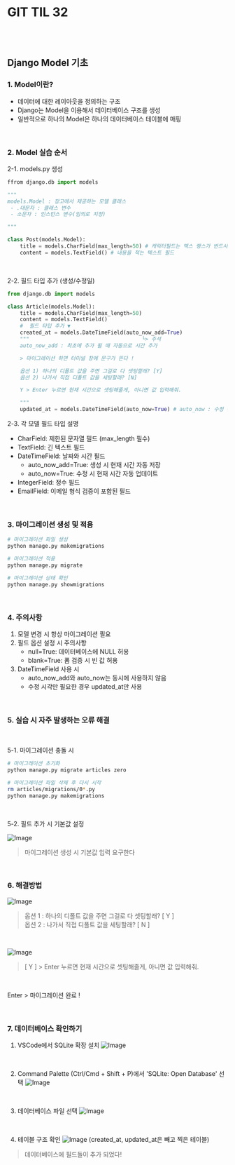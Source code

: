 # GIT TIL 32

<br><br>

## Django Model 기초

### 1. Model이란?
- 데이터에 대한 레이아웃을 정의하는 구조
- Django는 Model을 이용해서 데이터베이스 구조를 생성
- 일반적으로 하나의 Model은 하나의 데이터베이스 테이블에 매핑

<br>

### 2. Model 실습 순서

2-1. models.py 생성
```python
ffrom django.db import models

"""
models.Model : 장고에서 제공하는 모델 클래스
 - .대문자 : 클래스 변수
 - 소문자 : 인스턴스 변수(임의로 지정)

"""

class Post(models.Model):
    title = models.CharField(max_length=50) # 캐릭터필드는 맥스 랭스가 반드시 필요
    content = models.TextField() # 내용을 적는 텍스트 필드
```

<br>

2-2. 필드 타입 추가 (생성/수정일)
```python
from django.db import models

class Article(models.Model):
    title = models.CharField(max_length=50)
    content = models.TextField()
    #  필드 타입 추가 ▼
    created_at = models.DateTimeField(auto_now_add=True) 
    """                                    └> 주석
    auto_now_add : 최초에 추가 될 때 자동으로 시간 추가

    > 마이그레이션 하면 터미널 창에 문구가 뜬다 !

    옵션 1) 하나의 디폴트 값을 주면 그걸로 다 셋팅할래? [Y]
    옵션 2) 나가서 직접 디폴트 값을 세팅할래? [N]

    Y > Enter 누르면 현재 시간으로 셋팅해줄게, 아니면 값 입력해줘.

    """ 
    updated_at = models.DateTimeField(auto_now=True) # auto_now : 수정 될 때 자동으로 시간 추가
```
2-3. 각 모델 필드 타입 설명
- CharField: 제한된 문자열 필드 (max_length 필수)
- TextField: 긴 텍스트 필드
- DateTimeField: 날짜와 시간 필드
  - auto_now_add=True: 생성 시 현재 시간 자동 저장
  - auto_now=True: 수정 시 현재 시간 자동 업데이트
- IntegerField: 정수 필드
- EmailField: 이메일 형식 검증이 포함된 필드

<br>


### 3. 마이그레이션 생성 및 적용
```bash
# 마이그레이션 파일 생성
python manage.py makemigrations

# 마이그레이션 적용
python manage.py migrate

# 마이그레이션 상태 확인
python manage.py showmigrations
```



<br>

### 4. 주의사항
1. 모델 변경 시 항상 마이그레이션 필요
2. 필드 옵션 설정 시 주의사항
   - null=True: 데이터베이스에 NULL 허용
   - blank=True: 폼 검증 시 빈 값 허용
3. DateTimeField 사용 시
   - auto_now_add와 auto_now는 동시에 사용하지 않음
   - 수정 시각만 필요한 경우 updated_at만 사용

<br>

### 5. 실습 시 자주 발생하는 오류 해결
<br>

5-1. 마이그레이션 충돌 시

```bash
# 마이그레이션 초기화
python manage.py migrate articles zero

# 마이그레이션 파일 삭제 후 다시 시작
rm articles/migrations/0*.py
python manage.py makemigrations
```

<br>

5-2. 필드 추가 시 기본값 설정

![Image](https://github.com/user-attachments/assets/fe942c67-9d54-4c29-a260-3df48bee3422)

> 마이그레이션 생성 시 기본값 입력 요구한다

<br>

### 6. 해결방법

![Image](https://github.com/user-attachments/assets/900afb55-3ea0-421a-a98f-6d96713eb560)

> 옵션 1 : 하나의 디폴트 값을 주면 그걸로 다 셋팅할래? [ Y ] <br>
> 옵션 2 : 나가서 직접 디폴트 값을 세팅할래? [ N ]

<br>

![Image](https://github.com/user-attachments/assets/45fae33f-6280-405f-9e56-c5e1fe6b180a)
> [ Y ] > Enter 누르면 현재 시간으로 셋팅해줄게, 아니면 값 입력해줘.

<br>

Enter > 마이그레이션 완료 !

<br>

### 7. 데이터베이스 확인하기

1. VSCode에서 SQLite 확장 설치
   ![Image](https://github.com/user-attachments/assets/b98c7bfd-c4fb-4fe3-b1c6-77d7f5f497f1)

<br>

2. Command Palette (Ctrl/Cmd + Shift + P)에서 'SQLite: Open Database' 선택
   ![Image](https://github.com/user-attachments/assets/e971bf35-de26-4aee-b547-bb187215ea36)

<br>

3. 데이터베이스 파일 선택
   ![Image](https://github.com/user-attachments/assets/66d6ceae-92e0-45bd-b2bd-84f57a68cbdd)

<br>

4. 테이블 구조 확인
   ![Image](https://github.com/user-attachments/assets/aeabc07a-7ddf-49e8-afcb-a73bac5367d0)
(created_at, updated_at은 빼고 찍은 테이블)
> 데이터베이스에 필드들이 추가 되었다!

<br><br>

